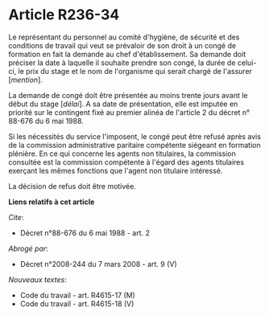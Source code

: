 # Article R236-34

Le représentant du personnel au comité d'hygiène, de sécurité et des conditions de travail qui veut se prévaloir de son droit
à un congé de formation en fait la demande au chef d'établissement. Sa demande doit préciser la date à laquelle il souhaite
prendre son congé, la durée de celui-ci, le prix du stage et le nom de l'organisme qui serait chargé de l'assurer
[*mention*].

La demande de congé doit être présentée au moins trente jours avant le début du stage [*délai*]. A sa date de présentation,
elle est imputée en priorité sur le contingent fixé au premier alinéa de l'article 2 du décret n° 88-676 du 6 mai 1988.

Si les nécessités du service l'imposent, le congé peut être refusé après avis de la commission administrative paritaire
compétente siégeant en formation plénière. En ce qui concerne les agents non titulaires, la commission consultée est la
commission compétente à l'égard des agents titulaires exerçant les mêmes fonctions que l'agent non titulaire intéressé.

La décision de refus doit être motivée.

**Liens relatifs à cet article**

_Cite_:

  - Décret n°88-676 du 6 mai 1988 - art. 2

_Abrogé par_:

  - Décret n°2008-244 du 7 mars 2008 - art. 9 (V)

_Nouveaux textes_:

  - Code du travail - art. R4615-17 (M)
  - Code du travail - art. R4615-18 (V)

